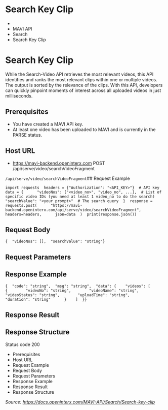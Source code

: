 # Search Key Clip

- 
- MAVI API
- Search
- Search Key Clip
# Search Key Clip

While the Search-Video API retrieves the most relevant videos, this API identifies and ranks the most relevant clips within one or multiple videos. The output is sorted by the relevance of the clips. With this API, developers can quickly pinpoint moments of interest across all uploaded videos in just milliseconds.

## Prerequisites​

- You have created a MAVI API key.
- At least one video has been uploaded to MAVI and is currently in the PARSE status.
## Host URL​

- https://mavi-backend.openinterx.com
POST /api/serve/video/searchVideoFragment

`/api/serve/video/searchVideoFragment`## Request Example​

```codeBlockLines_e6Vv
import requests  headers = {"Authorization": "<API_KEY>"}  # API key  data = {      "videoNos": ["<video_no>", "video_no", ...],  # List of specific video IDs (you need at least 1 video_no to do the search)      "searchValue": "<your prompt>"  # The search query  }  response = requests.post(      "https://mavi-backend.openinterx.com/api/serve/video/searchVideoFragment",      headers=headers,      json=data  )  print(response.json())
```

## Request Body​

```codeBlockLines_e6Vv
{  "videoNos": [],  "searchValue": "string"}
```

## Request Parameters​

## Response Example​

```codeBlockLines_e6Vv
{  "code": "string",  "msg": "string",  "data": {    "videos": [      {        "videoNo": "string",        "videoName": "string",        "videoStatus": "string",        "uploadTime": "string",        "duration": "string"      }    ]  }}
```

## Response Result​

## Response Structure​

Status code 200

- Prerequisites
- Host URL
- Request Example
- Request Body
- Request Parameters
- Response Example
- Response Result
- Response Structure


*Source: https://docs.openinterx.com/MAVI-API/Search/Search-key-clip*
